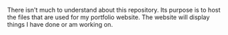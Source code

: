 There isn't much to understand about this repository. Its purpose is to host the files that are used for my portfolio website. The website will display things I have done or am working on.
